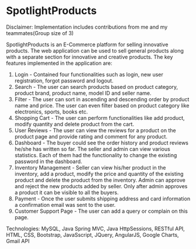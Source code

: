 # SpotlightProducts

Disclaimer:
Implementation includes contributions from me and my teammates(Group size of 3)

SpotlightProducts is an E-Commerce platform for selling innovative products. The web application can be used to sell general products along with a separate section for innovative and creative products.
The key features implemented in the application are:
  1. Login - Contained four functionalities such as login, new user registration, forgot password and logout.
  2. Search - The user can search products based on product category, product brand, product name, model ID and seller name.
  3. Filter - The user can sort in ascending and descending order by product name and price. The user can even filter based on product       category like electronics, sports, books etc.
  4. Shopping Cart - The user can perform functionalities like add product, modify quantity and delete product from the cart.
  5. User Reviews - The user can view the reviews for a product on the product page and provide rating and comment for any product.
  6. Dashboard - The buyer could see the order history and product reviews he/she has written so far. The seller and admin can view various   statistics. Each of them had the functionality to change the existing password in the dashboard.
  7. Inventory Management - Seller can view his/her product in the inventory, add a product, modify the price and quantity of the existing    product and delete the product from the inventory. Admin can approve and reject the new products added by seller. Only after admin          approves a product it can be visible to all the buyers.
  8. Payment - Once the user submits shipping address and card information a confirmation email was sent to the user.
  9. Customer Support Page - The user can add a query or complain on this page.

Technologies: MySQL, Java Spring MVC, Java HttpSessions, RESTful API, HTML, CSS, Bootstrap, JavaSscript, JQuery, AngularJS, Google Charts, Gmail API
